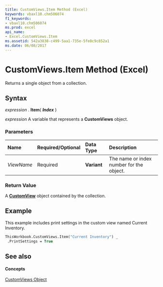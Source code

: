```yaml
---
title: CustomViews.Item Method (Excel)
keywords: vbaxl10.chm506074
f1_keywords:
- vbaxl10.chm506074
ms.prod: excel
api_name:
- Excel.CustomViews.Item
ms.assetid: 542a3838-c499-5aa1-735e-5fe0c9c852a1
ms.date: 06/08/2017
---
```



# CustomViews.Item Method (Excel)

Returns a single object from a collection.


## Syntax

 _expression_ . **Item**( **_Index_** )

 _expression_ A variable that represents a **CustomViews** object.


### Parameters



|**Name**|**Required/Optional**|**Data Type**|**Description**|
|:-----|:-----|:-----|:-----|
| _ViewName_|Required| **Variant**|The name or index number for the object.|

### Return Value

A  **[CustomView](Excel.CustomView.md)** object contained by the collection.


## Example

This example includes print settings in the custom view named Current Inventory.


```vb
ThisWorkbook.CustomViews.Item("Current Inventory") _ 
 .PrintSettings = True
```


## See also


#### Concepts


[CustomViews Object](Excel.CustomViews.md)

